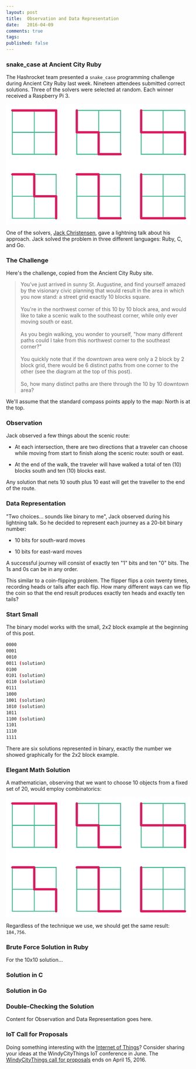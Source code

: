 ```yaml
---
layout: post
title:  Observation and Data Representation
date:   2016-04-09
comments: true
tags: 
published: false
---
```

 
### snake_case at Ancient City Ruby

The Hashrocket team presented a `snake_case` programming challenge during Ancient City Ruby last week. Nineteen attendees submitted correct solutions. Three of the solvers were selected at random. Each winner received a Raspberry Pi 3.

<img src="/images/snake_case_acr.png" align="center">

One of the solvers, [Jack Christensen](https://github.com/jackc), gave a lightning talk about his approach. Jack solved the problem in three different languages: Ruby, C, and Go.

<!--more-->

### The Challenge
Here's the challenge, copied from the Ancient City Ruby site.

>You've just arrived in sunny St. Augustine, and find yourself amazed by the visionary civic planning that would result in the area in which you now stand: a street grid exactly 10 blocks square.<br/>&nbsp;<br/>You're in the northwest corner of this 10 by 10 block area, and would like to take a scenic walk to the southeast corner, while only ever moving south or east.<br/>&nbsp;<br/>As you begin walking, you wonder to yourself, "how many different paths could I take from this northwest corner to the southeast corner?"<br/>&nbsp;<br/>You quickly note that if the downtown area were only a 2 block by 2 block grid, there would be 6 distinct paths from one corner to the other (see the diagram at the top of this post).<br/>&nbsp;<br/>So, how many distinct paths are there through the 10 by 10 downtown area?

We'll assume that the standard compass points apply to the map: North is at the top.

### Observation

Jack observed a few things about the scenic route:

* At each intersection, there are two directions that a traveler can choose while moving from start to finish along the scenic route: south or east.

* At the end of the walk, the traveler will have walked a total of ten (10) blocks south and ten (10) blocks east.

Any solution that nets 10 south plus 10 east will get the traveller to the end of the route.

### Data Representation

"Two choices... sounds like binary to me", Jack observed during his lightning talk. So he decided to represent each journey as a 20-bit binary number: 

* 10 bits for south-ward moves 

* 10 bits for east-ward moves

A successful journey will consist of exactly ten "1" bits and ten "0" bits. The 1s and 0s can be in any order.

This similar to a coin-flipping problem. The flipper flips a coin twenty times, recording heads or tails after each flip. How many different ways can we flip the coin so that the end result produces exactly ten heads and exactly ten tails?

### Start Small

The binary model works with the small, 2x2 block example at the beginning of this post.

~~~ bash
0000
0001
0010
0011 (solution)
0100
0101 (solution)
0110 (solution)
0111
1000
1001 (solution)
1010 (solution)
1011
1100 (solution)
1101
1110
1111
~~~

There are six solutions represented in binary, exactly the number we showed graphically for the 2x2 block example.

### Elegant Math Solution

A mathematician, observing that we want to choose 10 objects from a fixed set of 20, would employ combinatorics:

<img src="/images/snake_case_acr.png" align="center">

Regardless of the technique we use, we should get the same result: `184,756`.

### Brute Force Solution in Ruby


For the 10x10 solution...

### Solution in C

### Solution in Go

### Double-Checking the Solution


Content for Observation and Data Representation goes here.
 
### IoT Call for Proposals

Doing something interesting with the [Internet of Things](http://windycitythings.com)? Consider sharing your ideas at the WindyCityThings IoT conference in June. The [WindyCityThings call for proposals](https://wisdomgroup.wufoo.com/forms/windycitythings-2016-exhibit-speaking-proposals/) ends on April 15, 2016.  
